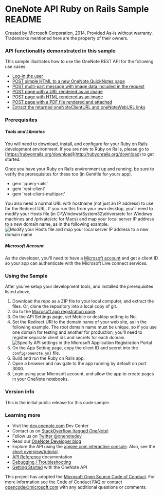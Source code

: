 # OneNote API Ruby on Rails Sample README

Created by Microsoft Corporation, 2014. Provided As-is without warranty. Trademarks mentioned here are the property of their owners.
 
### API functionality demonstrated in this sample
This sample illustrates how to use the OneNote REST API for the following use cases:
    
* [Log-in the user](http://msdn.microsoft.com/EN-US/library/office/dn575435.aspx)
* [POST simple HTML to a new OneNote QuickNotes page](http://msdn.microsoft.com/EN-US/library/office/dn575428.aspx)
* [POST multi-part message with image data included in the request](http://msdn.microsoft.com/EN-US/library/office/dn575432.aspx)
* [POST page with a URL rendered as an image](http://msdn.microsoft.com/EN-US/library/office/dn575431.aspx)
* [POST page with HTML rendered as an image](http://msdn.microsoft.com/en-us/library/office/dn575432.aspx)
* [POST page with a PDF file rendered and attached](http://msdn.microsoft.com/EN-US/library/office/dn655137.aspx)
* [Extract the returned oneNoteClientURL and oneNoteWebURL links](http://msdn.microsoft.com/EN-US/library/office/dn575433.aspx)
 
### Prerequisites


##### Tools and Libraries

You will need to download, install, and configure for your Ruby on Rails development environment. If you are new to Ruby on Rails, please go to [https://rubyonrails.org/download](http://rubyonrails.org/download) to get started.

Once you have your Ruby on Rails environment up and running, be sure to verify the prerequisites for these too (in Gemfile for yours app).
    
   * gem 'jquery-rails'
   * gem 'rest-client'
   * gem 'rest-client-multipart'
    

You also need a normal URL with hostname (not just an IP address) to use for the Redirect URL. If you run this from your own desktop, you'll need to modify your Hosts file (in C:\Windows\System32\drivers\etc for Windows machines and /private/etc for Macs) and map your local server IP address to a new domain name, as in the following example.
 ![Modify your Hosts file and map your local server IP address to a new domain name](images/HostsFile.png)

##### Microsoft Account
    
As the developer, you'll need to have a [Microsoft account](https://msdn.microsoft.com/EN-US/library/office/dn575426.aspx) and get a client ID so your app can authenticate with the Microsoft Live connect services.
    

### Using the Sample

After you've setup your development tools, and installed the prerequisites listed above,

   1. Download the repo as a ZIP file to your local computer, and extract the files. Or, clone the repository into a local copy of git.
   2. Go to the [Microsoft app registration page](https://account.live.com/developers/applications/index).
   3. On the API Settings page, set Mobile or desktop setting to No.
   4. Set the Redirect URI to the domain name of your web site, as in the following example. The root domain name must be unique, so if you use one domain for testing and another for production, you'll need to register separate client ids and secrets for each domain.
![Specify API settings in the Microsoft Application Registration Portal](images/OneNoteMSAScreen.png)
   5. On the App Setting page, copy the client ID and secret into the `config/onenote.yml` file. 
   6. Build and run the Ruby on Rails app. 
   7. Open a browser and navigate to the app running by default on port 3000. 
   8. Login using your Microsoft account, and allow the app to create pages in your OneNote notebooks. 

### Version info

This is the initial public release for this code sample.

### Learning more

* Visit the [dev.onenote.com](https://dev.onenote.com) Dev Center
* Contact us on [StackOverflow (tagged OneNote)](https://go.microsoft.com/fwlink/?LinkID=390182)
* Follow us on [Twitter @onenotedev](https://www.twitter.com/onenotedev)
* Read our [OneNote Developer blog](https://go.microsoft.com/fwlink/?LinkID=390183)
* Explore the API using the [apigee.com interactive console](https://go.microsoft.com/fwlink/?LinkID=392871).
Also, see the [short overview/tutorial](https://go.microsoft.com/fwlink/?LinkID=390179). 
* [API Reference](https://msdn.microsoft.com/en-us/library/office/dn575437.aspx) documentation
* [Debugging / Troubleshooting](https://msdn.microsoft.com/EN-US/library/office/dn575430.aspx)
* [Getting Started](https://go.microsoft.com/fwlink/?LinkID=331026) with the OneNote API

This project has adopted the [Microsoft Open Source Code of Conduct](https://opensource.microsoft.com/codeofconduct/). For more information see the [Code of Conduct FAQ](https://opensource.microsoft.com/codeofconduct/faq/) or contact [opencode@microsoft.com](mailto:opencode@microsoft.com) with any additional questions or comments.
